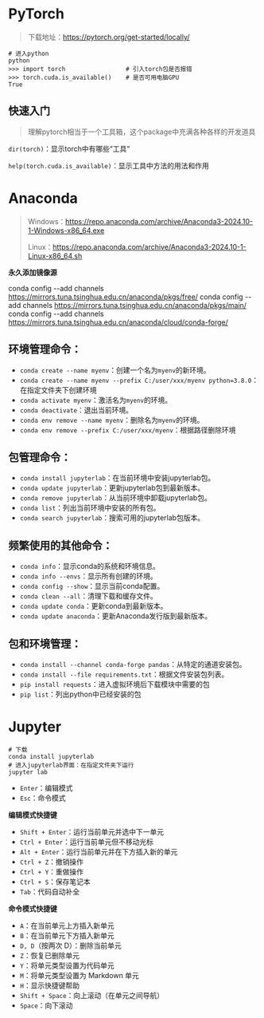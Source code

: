 # PyTorch

> 下载地址：https://pytorch.org/get-started/locally/

```shell
# 进入python
python
>>> import torch                 # 引入torch包是否报错
>>> torch.cuda.is_available()    # 是否可用电脑GPU
True
```

## 快速入门

> 理解pytorch相当于一个工具箱，这个package中充满各种各样的开发道具

`dir(torch)`：显示torch中有哪些“工具“

`help(torch.cuda.is_available)`：显示工具中方法的用法和作用





# Anaconda

> Windows：https://repo.anaconda.com/archive/Anaconda3-2024.10-1-Windows-x86_64.exe
>
> Linux：https://repo.anaconda.com/archive/Anaconda3-2024.10-1-Linux-x86_64.sh

**永久添加镜像源**

conda config --add channels https://mirrors.tuna.tsinghua.edu.cn/anaconda/pkgs/free/
conda config --add channels https://mirrors.tuna.tsinghua.edu.cn/anaconda/pkgs/main/
conda config --add channels https://mirrors.tuna.tsinghua.edu.cn/anaconda/cloud/conda-forge/

## 环境管理命令：

- `conda create --name myenv`：创建一个名为`myenv`的新环境。
- `conda create --name myenv --prefix C:/user/xxx/myenv python=3.8.0`：在指定文件夹下创建环境
- `conda activate myenv`：激活名为`myenv`的环境。
- `conda deactivate`：退出当前环境。
- `conda env remove --name myenv`：删除名为`myenv`的环境。
- `conda env remove --prefix C:/user/xxx/myenv`：根据路径删除环境

## 包管理命令：

- `conda install jupyterlab`：在当前环境中安装jupyterlab包。
- `conda update jupyterlab`：更新jupyterlab包到最新版本。
- `conda remove jupyterlab`：从当前环境中卸载jupyterlab包。
- `conda list`：列出当前环境中安装的所有包。
- `conda search jupyterlab`：搜索可用的jupyterlab包版本。

## 频繁使用的其他命令：

- `conda info`：显示conda的系统和环境信息。
- `conda info --envs`：显示所有创建的环境。
- `conda config --show`：显示当前conda配置。
- `conda clean --all`：清理下载和缓存文件。
- `conda update conda`：更新conda到最新版本。
- `conda update anaconda`：更新Anaconda发行版到最新版本。

## 包和环境管理：

- `conda install --channel conda-forge pandas`：从特定的通道安装包。
- `conda install --file requirements.txt`：根据文件安装包列表。
- `pip install requests`：进入虚拟环境后下载模块中需要的包
- `pip list`：列出python中已经安装的包

# Jupyter

```shell
# 下载
conda install jupyterlab
# 进入jupyterlab界面：在指定文件夹下运行
jupyter lab
```

* `Enter`：编辑模式
* `Esc`：命令模式

**编辑模式快捷键**

* `Shift + Enter`：运行当前单元并选中下一单元
* `Ctrl + Enter`：运行当前单元但不移动光标
* `Alt + Enter`：运行当前单元并在下方插入新的单元
* `Ctrl + Z`：撤销操作
* `Ctrl + Y`：重做操作
* `Ctrl + S`：保存笔记本
* `Tab`：代码自动补全

**命令模式快捷键**

- `A`：在当前单元上方插入新单元
- `B`：在当前单元下方插入新单元
- `D, D`（按两次 D）：删除当前单元
- `Z`：恢复已删除单元
- `Y`：将单元类型设置为代码单元
- `M`：将单元类型设置为 Markdown 单元
- `H`：显示快捷键帮助
- `Shift + Space`：向上滚动（在单元之间导航）
- `Space`：向下滚动
